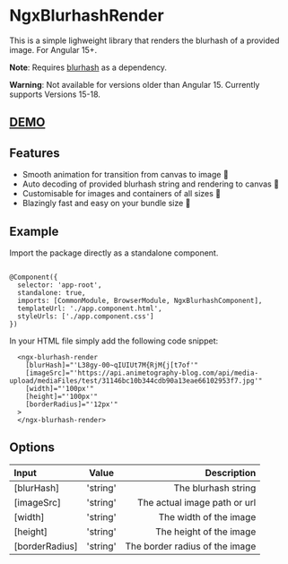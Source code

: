 # NgxBlurhashRender

This is a simple lighweight library that renders the blurhash of a provided image. For Angular 15+.

**Note**:
Requires [blurhash](https://www.npmjs.com/package/blurhash) as a dependency.

**Warning**:
Not available for versions older than Angular 15. Currently supports Versions 15-18.

## [DEMO](https://blurhash-pkg-demo.pages.dev/)

## Features
* Smooth animation for transition from canvas to image 💖
* Auto decoding of provided blurhash string and rendering to canvas 💪
* Customisable for images and containers of all sizes 🤖
* Blazingly fast and easy on your bundle size 🚀

## Example
Import the package directly as a standalone component.

```import { NgxBlurhashComponent } from 'ngx-blurhash-render';

@Component({
  selector: 'app-root',
  standalone: true,
  imports: [CommonModule, BrowserModule, NgxBlurhashComponent],
  templateUrl: './app.component.html',
  styleUrls: ['./app.component.css']
})
```

In your HTML file simply add the following code snippet:

```
  <ngx-blurhash-render
    [blurHash]="'L38gy-00~qIUIUt7M{RjM{j[t7of'"
    [imageSrc]="'https://api.animetography-blog.com/api/media-upload/mediaFiles/test/31146bc10b344cdb90a13eae66102953f7.jpg'"
    [width]="'100px'"
    [height]="'100px'"
    [borderRadius]="'12px'"
  >
  </ngx-blurhash-render>
```

## Options
| Input      | Value | Description     |
| :---        |    :----:   |          ---: |
| [blurHash]      | 'string'       | The blurhash string   |
| [imageSrc]   | 'string'        | The actual image path or url      |
| [width]   | 'string'        | The width of the image      |
| [height]   | 'string'        | The height of the image      |
| [borderRadius]   | 'string'        | The border radius of the image      |

